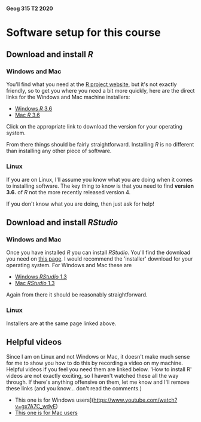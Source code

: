 #### Geog 315 T2 2020
# Software setup for this course
## Download and install _R_
### Windows and Mac
You'll find what you need at the [R project website](https://www.r-project.org/), but it's not exactly friendly, so to get you where you need a bit more quickly, here are the direct links for the Windows and Mac machine installers:

+ [Windows _R_ 3.6](https://cran.stat.auckland.ac.nz/bin/windows/base/old/3.6.3/R-3.6.3-win.exe)
+ [Mac _R_ 3.6](https://cran.stat.auckland.ac.nz/bin/macosx/R-3.6.3.nn.pkg)

Click on the appropriate link to download the version for your operating system.

From there things should be fairly straightforward. Installing _R_ is no different than installing any other piece of software.

### Linux
If you are on Linux, I'll assume you know what you are doing when it comes to installing software. The key thing to know is that you need to find **version 3.6.** of _R_ not the more recently released version 4.

If you don't know what you are doing, then just ask for help!

## Download and install _RStudio_
### Windows and Mac
Once you have installed _R_ you can install _RStudio_. You'll find the download you need on [this page](https://rstudio.com/products/rstudio/download/#download). I would recommend the 'installer' download for your operating system. For Windows and Mac these are

+ [Windows _RStudio_ 1.3](https://download1.rstudio.org/desktop/windows/RStudio-1.3.959.exe)
+ [Mac _RStudio_ 1.3](https://download1.rstudio.org/desktop/macos/RStudio-1.3.959.dmg)

Again from there it should be reasonably straightforward.

### Linux
Installers are at the same page linked above.

## Helpful videos
Since I am on Linux and not Windows or Mac, it doesn't make much sense for me to show you how to do this by recording a video on my machine. Helpful videos if you feel you need them are linked below. 'How to install R' videos are not exactly exciting, so I haven't watched these all the way through. If there's anything offensive on them, let me know and I'll remove these links (and you know... don't read the comments.)

+ This one is for Windows users](https://www.youtube.com/watch?v=gx7A7C_wdyE)
+ [This one is for Mac users](https://www.youtube.com/watch?v=by5HyJX6H1I)
